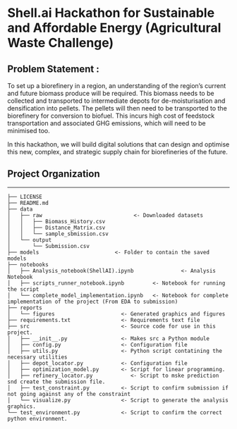 # Shell.ai Hackathon for Sustainable and Affordable Energy (Agricultural Waste Challenge)

## Problem Statement : 

To set up a biorefinery in a region, an understanding of the region’s current and future biomass produce will be required. This biomass needs to be collected and transported to intermediate depots for de-moisturisation and densification into pellets. The pellets will then need to be transported to the biorefinery for conversion to biofuel. This incurs high cost of feedstock transportation and associated GHG emissions, which will need to be minimised too.

In this hackathon, we will build digital solutions that can design and optimise this new, complex, and strategic supply chain for biorefineries of the future. 

## Project Organization
-----------------------

    ├── LICENSE
    ├── README.md        
    ├── data
    │   ├── raw                             <- Downloaded datasets
    │   │   ├── Biomass_History.csv               
    │   │   ├── Distance_Matrix.csv              
    │   │   └── sample_sbmission.csv   
    │   └── output
    │       └── Submission.csv
    ├── models                        <- Folder to contain the saved models
    ├── notebooks
    │   ├── Analysis_notebook(ShellAI).ipynb               <- Analysis Notebook
    │   ├── scripts_runner_notebook.ipynb         <- Notebook for running the script 
    │   └── complete_model_implementation.ipynb   <- Notebook for complete implementation of the project (From EDA to submission) 
    ├── reports            
    │   └── figures                     <- Generated graphics and figures
    ├── requirements.txt                <- Requirements text file
    ├── src                             <- Source code for use in this project.
    │   ├── __init__.py                 <- Makes src a Python module
    │   ├── config.py                   <- Configuration file
    │   ├── utils.py                    <- Python script contatining the necessary utilities
    │   ├── depot_locator.py            <- Configuration file
    │   ├── optimization_model.py       <- Script for linear programming.
    │   ├── refinery_locator.py            <- Script to mske prediction snd create the submission file.
    │   ├── test_constraint.py          <- Script to confirm submission if not going against any of the constraint
    │   └── visualize.py                <- Script to generate the analysis graphics.
    └── test_environment.py             <- Script to confirm the correct python environment.

